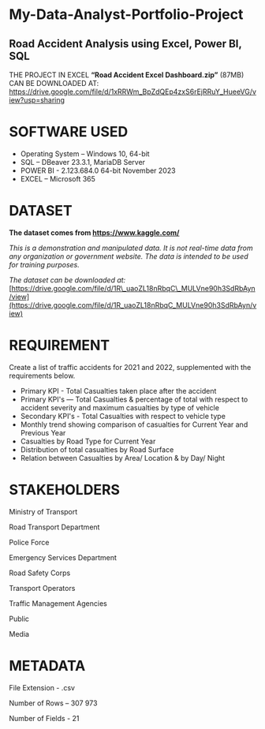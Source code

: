 # My-Data-Analyst-Portfolio-Project
## Road Accident Analysis using Excel, Power BI, SQL

THE PROJECT IN EXCEL **“Road Accident Excel Dashboard.zip”** (87MB) CAN BE DOWNLOADED AT: 
https://drive.google.com/file/d/1xRRWm_BpZdQEp4zxS6rEjRRuY_HueeVG/view?usp=sharing

# SOFTWARE USED

- Operating System – Windows 10, 64-bit
- SQL – DBeaver 23.3.1, MariaDB Server
- POWER BI - 2.123.684.0 64-bit November 2023
- EXCEL – Microsoft 365

# DATASET

**The dataset comes from https://www.kaggle.com/**

_This is a demonstration and manipulated data. It is not real-time data from any organization or government website. The data is intended to be used for training purposes._

_The dataset can be downloaded at:_ [https://drive.google.com/file/d/1R\_uaoZL18nRbqC\_MULVne90h3SdRbAyn/view](https://drive.google.com/file/d/1R_uaoZL18nRbqC_MULVne90h3SdRbAyn/view)

# REQUIREMENT

Create a list of traffic accidents for 2021 and 2022, supplemented with the requirements below.

- Primary KPI - Total Casualties taken place after the accident
- Primary KPI's — Total Casualties & percentage of total with respect to accident severity and maximum casualties by type of vehicle
- Secondary KPI's - Total Casualties with respect to vehicle type
- Monthly trend showing comparison of casualties for Current Year and Previous Year
- Casualties by Road Type for Current Year
- Distribution of total casualties by Road Surface
- Relation between Casualties by Area/ Location & by Day/ Night

# STAKEHOLDERS

Ministry of Transport

Road Transport Department

Police Force

Emergency Services Department

Road Safety Corps

Transport Operators

Traffic Management Agencies

Public

Media

# METADATA

File Extension - .csv

Number of Rows – 307 973

Number of Fields - 21
